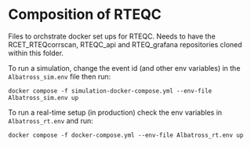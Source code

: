 # Composition of RTEQC

Files to orchstrate docker set ups for RTEQC. Needs to have the RCET_RTEQcorrscan, RTEQC_api and RTEQ_grafana repositories cloned within this folder.

To run a simulation, change the event id (and other env variables) in the `Albatross_sim.env` file then run:

`docker compose -f simulation-docker-compose.yml --env-file Albatross_sim.env up`

To run a real-time setup (in production) check the env variables in `Albatross_rt.env` and run:

`docker compose -f docker-compose.yml --env-file Albatross_rt.env up`
